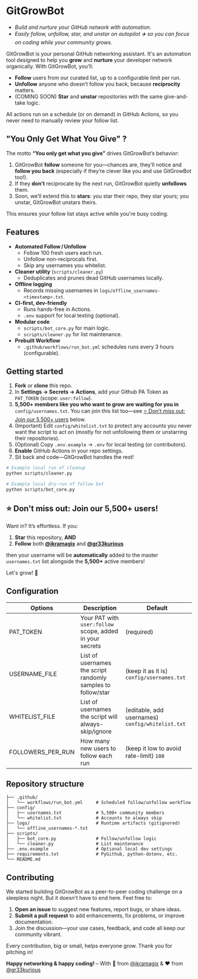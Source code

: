 # GitGrowBot 
- *Build and nurture your GitHub network with automation.*
- *Easily follow, unfollow, star, and unstar on autopilot ✈️  so you can focus on coding while your community grows.*

GitGrowBot is your personal GitHub networking assistant. It's an automation tool designed to help you **grow** and **nurture** your developer network organically. With GitGrowBot, you’ll:

* **Follow** users from our curated list, up to a configurable limit per run.
* **Unfollow** anyone who doesn’t follow you back, because **reciprocity** matters.
* (COMING SOON) **Star** and **unstar** repositories with the same give-and-take logic.

All actions run on a schedule (or on demand) in GitHub Actions, so you never need to manually review your follow list.

## "You Only Get What You Give" ?

The motto **“You only get what you give”** drives GitGrowBot’s behavior:

1. GitGrowBot **follow** someone for you—chances are, they’ll notice and **follow you back** (especially if they’re clever like you and use GitGrowBot too!).  
2. If they **don’t** reciprocate by the next run, GitGrowBot quietly **unfollows** them.
3. Soon, we’ll extend this to **stars**: you star their repo, they star yours; you unstar, GitGrowBot unstars theirs.

This ensures your follow list stays active while you're busy coding.

## Features

- **Automated Follow / Unfollow**  
  - Follow 100 fresh users each run.  
  - Unfollow non-reciprocals first.  
  - Skip any usernames you whitelist.  
- **Cleaner utility** (`scripts/cleaner.py`)  
  - Deduplicates and prunes dead GitHub usernames locally.  
- **Offline logging**  
  - Records missing usernames in `logs/offline_usernames-<timestamp>.txt`.  
- **CI-first, dev-friendly**  
  - Runs hands-free in Actions.  
  - `.env` support for local testing (optional).  
- **Modular code**  
  - `scripts/bot_core.py` for main logic.  
  - `scripts/cleaner.py` for list maintenance.  
- **Prebuilt Workflow**  
  - `.github/workflows/run_bot.yml` schedules runs every 3 hours (configurable).

## Getting started

1. **Fork** or **clone** this repo.
2. In **Settings → Secrets → Actions**, add your Github PA Token as `PAT_TOKEN` (scope: `user:follow`).
3. **5,500+ members like you who want to grow are waiting for you in** `config/usernames.txt`. You can join this list too—see [⭐ Don't miss out: Join our 5,500+ users](#dont-miss-out-join-our-5500-users) below.
4. (Important) Edit `config/whitelist.txt` to protect any accounts you never want the script to act on (mostly for not unfollowing them or unstarring their repositories).
5. (Optional) Copy `.env.example` → `.env` for local testing (or contributors).
6. **Enable** GitHub Actions in your repo settings.
7. Sit back and code—GitGrowBot handles the rest!

```bash
# Example local run of cleanup
python scripts/cleaner.py

# Example local dry-run of follow bot
python scripts/bot_core.py
```

## ⭐ Don't miss out: Join our 5,500+ users!

Want in? It’s effortless. If you:

1. **Star** this repository, **AND**
2. **Follow** both **[@ikramagix](https://github.com/ikramagix)** and **[@gr33kurious](https://github.com/gr33kurious)**

then your username will be **automatically** added to the master `usernames.txt` list alongside the **5,500+** active members!

Let's grow! 💪

## Configuration

| Options      | Description                                                   | Default                                             |
| ------------------ | ------------------------------------------------------------- | --------------------------------------------------- |
| PAT_TOKEN       | Your PAT with `user:follow` scope, added in your secrets   | (required)                                          |
| USERNAME_FILE      | List of usernames the script randomly samples to follow/star  | (keep it as it is) `config/usernames.txt`           |
| WHITELIST_FILE     | List of usernames the script will always-skip/ignore          | (editable, add usernames) `config/whitelist.txt` |
| FOLLOWERS_PER_RUN  | How many new users to follow each run                         | (keep it low to avoid rate-limit) `100`              |

## Repository structure

```
├── .github/
│   └── workflows/run_bot.yml     # Scheduled follow/unfollow workflow
├── config/
│   ├── usernames.txt             # 5,500+ community members
│   └── whitelist.txt             # Accounts to always skip
├── logs/                         # Runtime artifacts (gitignored)
│   └── offline_usernames-*.txt
├── scripts/
│   ├── bot_core.py               # Follow/unfollow logic
│   └── cleaner.py                # List maintenance
├── .env.example                  # Optional local dev settings
├── requirements.txt              # PyGithub, python-dotenv, etc.
└── README.md
```

## Contributing

We started building GitGrowBot as a peer-to-peer coding challenge on a sleepless night. But it doesn't have to end here. Feel free to:

1. **Open an issue** to suggest new features, report bugs, or share ideas.  
2. **Submit a pull request** to add enhancements, fix problems, or improve documentation.  
3. Join the discussion—your use cases, feedback, and code all keep our community vibrant.

Every contribution, big or small, helps everyone grow. Thank you for pitching in!

**Happy networking & happy coding!** 
– With 💛 from [@ikramagix](https://github.com/ikramagix) & ❤️ from [@gr33kurious](https://github.com/gr33kurious)